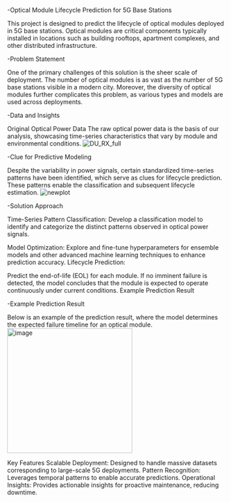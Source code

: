 -Optical Module Lifecycle Prediction for 5G Base Stations

This project is designed to predict the lifecycle of optical modules deployed in 5G base stations. 
Optical modules are critical components typically installed in locations such as building rooftops, apartment complexes, and other distributed infrastructure.

-Problem Statement

One of the primary challenges of this solution is the sheer scale of deployment. 
The number of optical modules is as vast as the number of 5G base stations visible in a modern city. 
Moreover, the diversity of optical modules further complicates this problem, as various types and models are used across deployments.

-Data and Insights

Original Optical Power Data
The raw optical power data is the basis of our analysis, showcasing time-series characteristics that vary by module and environmental conditions.
![DU_RX_full](https://github.com/user-attachments/assets/e49897fb-2345-4477-94df-b71dc25eca38)


-Clue for Predictive Modeling

Despite the variability in power signals, certain standardized time-series patterns have been identified, 
which serve as clues for lifecycle prediction. 
These patterns enable the classification and subsequent lifecycle estimation.
![newplot](https://github.com/user-attachments/assets/9b85e282-3eb0-4264-b2db-c14219cf1e50)

-Solution Approach

Time-Series Pattern Classification:
Develop a classification model to identify and categorize the distinct patterns observed in optical power signals.

Model Optimization:
Explore and fine-tune hyperparameters for ensemble models and other advanced machine learning techniques to enhance prediction accuracy.
Lifecycle Prediction:

Predict the end-of-life (EOL) for each module. 
If no imminent failure is detected, the model concludes that the module is expected to operate continuously under current conditions.
Example Prediction Result

-Example Prediction Result

Below is an example of the prediction result, where the model determines the expected failure timeline for an optical module.
<img width="288" alt="image" src="https://github.com/user-attachments/assets/d7e4afba-de4c-4b62-a4da-85b9b56eb773">


Key Features
Scalable Deployment: Designed to handle massive datasets corresponding to large-scale 5G deployments.
Pattern Recognition: Leverages temporal patterns to enable accurate predictions.
Operational Insights: Provides actionable insights for proactive maintenance, reducing downtime.
